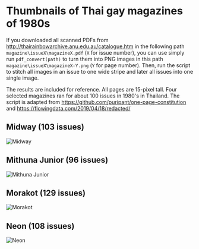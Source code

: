 # Thumbnails of Thai gay magazines of 1980s

If you downloaded all scanned PDFs from http://thairainbowarchive.anu.edu.au/catalogue.htm in the following path `magazine\issueX\magazineX.pdf` (`X` for issue number), you can use simply run `pdf_convert(path)` to turn them into PNG images in this path `magazine\issueX\magazineX-Y.png` (`Y` for page number). Then, run the script to stitch all images in an issue to one wide stripe and later all issues into one single image.

The results are included for reference. All pages are 15-pixel tall. Four selected magazines ran for about 100 issues in 1980's in Thailand. The script is adapted from https://github.com/puripant/one-page-constitution and https://flowingdata.com/2019/04/18/redacted/

## Midway (103 issues)
![Midway](midway/midway.png)

## Mithuna Junior (96 issues)
![Mithuna Junior](mithuna_junior/mithuna.png)

## Morakot (129 issues)
![Morakot](morakot/morakot.png)

## Neon (108 issues)
![Neon](neon/neon.png)